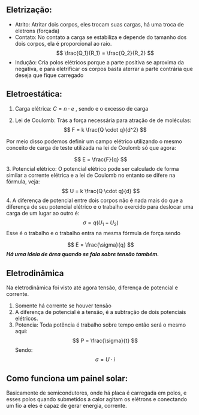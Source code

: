 
## Eletrização:

- Atrito: Atritar dois corpos, eles trocam suas cargas, há uma troca de eletrons (forçada) 
- Contato: No contato a carga se estabiliza e depende do tamanho dos dois corpos, ela é proporcional ao raio.
$$
\frac{Q_1}{R_1} = \frac{Q_2}{R_2}
$$
- Indução: Cria polos elétricos porque a parte positiva se aproxima da negativa, e para  eletrificar os corpos basta aterrar a parte contrária que deseja que fique carregado 

## Eletroestática:

1.  Carga elétrica: $C = n \cdot e$ , sendo e o excesso de carga

2. Lei de Coulomb: Trás a força necessária para atração de de moléculas:
$$
F = k \frac{Q \cdot q}{d^2}
$$

Por meio disso podemos definir um campo elétrico utilizando o mesmo conceito de carga de teste utilizada na lei de Coulomb só que agora:

$$
E = \frac{F}{q}
$$
3. Potencial elétrico: O potencial elétrico pode ser calculado de forma similar a corrente elétrica e a lei de Coulomb no entanto se difere na fórmula, veja:
$$
U = k \frac{Q \cdot q}{d}
$$
4. A diferença de potencial entre dois corpos não é nada mais do que a diferença de seu potencial elétrico e o trabalho exercido para deslocar uma carga de um lugar ao outro é:
$$
\sigma = q (U_1 - U_2)
$$
Esse é o trabalho e o trabalho entra na mesma fórmula de força sendo

$$
E = \frac{\sigma}{q}
$$
***Há uma ideia de área quando se fala sobre tensão também.***


## Eletrodinâmica

Na eletrodinâmica foi visto até agora tensão, diferença de potencial e corrente.

1. Somente há corrente se houver tensão
2. A diferença de potencial é a tensão, é a subtração de dois potenciais elétricos. 
3. Potencia: Toda potência é trabalho sobre tempo então será o mesmo aqui:
$$
P = \frac{\sigma}{t}
$$
Sendo:
$$
\sigma = U \cdot i
$$


## Como funciona um painel solar:

Basicamente de semicondutores, onde há placa é carregada em polos, e esses polos quando submetidos a calor agitam os elétrons e conectando um fio a eles é capaz de gerar energia, corrente. 